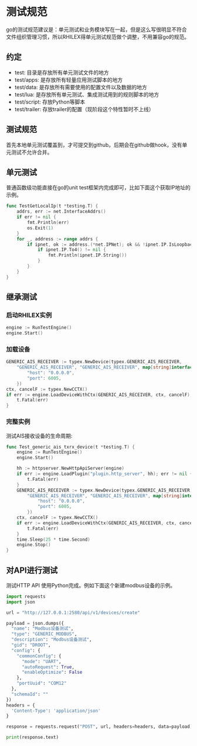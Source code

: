 <!--
 Copyright (C) 2024 wwhai

 This program is free software: you can redistribute it and/or modify
 it under the terms of the GNU Affero General Public License as
 published by the Free Software Foundation, either version 3 of the
 License, or (at your option) any later version.

 This program is distributed in the hope that it will be useful,
 but WITHOUT ANY WARRANTY; without even the implied warranty of
 MERCHANTABILITY or FITNESS FOR A PARTICULAR PURPOSE.  See the
 GNU Affero General Public License for more details.

 You should have received a copy of the GNU Affero General Public License
 along with this program.  If not, see <https://www.gnu.org/licenses/>.
-->

# 测试规范
go的测试规范建议是：单元测试和业务模块写在一起，但是这么写很明显不符合文件组织管理习惯，所以RHILEX得单元测试规范做个调整，不用兼容go的规范。
## 约定
- test: 目录是存放所有单元测试文件的地方
- test/apps: 是存放所有轻量应用测试脚本的地方
- test/data: 是存放所有需要使用的配置文件以及数据的地方
- test/lua: 是存放所有单元测试、集成测试用到的规则脚本的地方
- test/script: 存放Python等脚本
- test/trailer: 存放trailer的配置（现阶段这个特性暂时不上线）

## 测试规范
首先本地单元测试覆盖到，才可提交到github。后期会在github做hook，没有单元测试不允许合并。

## 单元测试
普通函数级功能直接在go的unit test框架内完成即可，比如下面这个获取IP地址的示例。
```go
func TestGetLocalIp(t *testing.T) {
	addrs, err := net.InterfaceAddrs()
	if err != nil {
		fmt.Println(err)
		os.Exit(1)
	}
	for _, address := range addrs {
		if ipnet, ok := address.(*net.IPNet); ok && !ipnet.IP.IsLoopback() {
			if ipnet.IP.To4() != nil {
				fmt.Println(ipnet.IP.String())
			}
		}
	}
}

```
## 继承测试
### 启动RHILEX实例
```go
engine := RunTestEngine()
engine.Start()
```

### 加载设备

```go
GENERIC_AIS_RECEIVER := typex.NewDevice(typex.GENERIC_AIS_RECEIVER,
	"GENERIC_AIS_RECEIVER", "GENERIC_AIS_RECEIVER", map[string]interface{}{
		"host": "0.0.0.0",
		"port": 6005,
	})
ctx, cancelF := typex.NewCCTX()
if err := engine.LoadDeviceWithCtx(GENERIC_AIS_RECEIVER, ctx, cancelF); err != nil {
	t.Fatal(err)
}
```

### 完整实例
测试AIS接收设备的生命周期:
```go
func Test_generic_ais_txrx_device(t *testing.T) {
	engine := RunTestEngine()
	engine.Start()

	hh := httpserver.NewHttpApiServer(engine)
	if err := engine.LoadPlugin("plugin.http_server", hh); err != nil {
		t.Fatal(err)
	}
	GENERIC_AIS_RECEIVER := typex.NewDevice(typex.GENERIC_AIS_RECEIVER,
		"GENERIC_AIS_RECEIVER", "GENERIC_AIS_RECEIVER", map[string]interface{}{
			"host": "0.0.0.0",
			"port": 6005,
		})
	ctx, cancelF := typex.NewCCTX()
	if err := engine.LoadDeviceWithCtx(GENERIC_AIS_RECEIVER, ctx, cancelF); err != nil {
		t.Fatal(err)
	}
	time.Sleep(25 * time.Second)
	engine.Stop()
}
```
## 对API进行测试
测试HTTP API 使用Python完成。例如下面这个新建modbus设备的示例。
```py
import requests
import json

url = "http://127.0.0.1:2580/api/v1/devices/create"

payload = json.dumps({
  "name": "Modbus设备测试",
  "type": "GENERIC_MODBUS",
  "description": "Modbus设备测试",
  "gid": "DROOT",
  "config": {
    "commonConfig": {
      "mode": "UART",
      "autoRequest": True,
      "enableOptimize": False
    },
    "portUuid": "COM12"
  },
  "schemaId": ""
})
headers = {
  'Content-Type': 'application/json'
}

response = requests.request("POST", url, headers=headers, data=payload)

print(response.text)
```